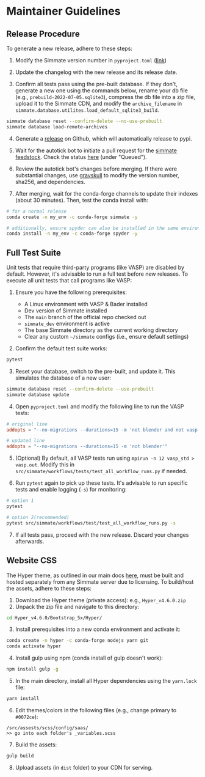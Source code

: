 # Maintainer Guidelines

## Release Procedure

To generate a new release, adhere to these steps:

1. Modify the Simmate version number in `pyproject.toml` ([link](https://github.com/jacksund/simmate/blob/main/pyproject.toml))

2. Update the changelog with the new release and its release date.

3. Confirm all tests pass using the pre-built database. If they don't, generate a new one using the commands below, rename your db file (e.g., `prebuild-2022-07-05.sqlite3`), compress the db file into a zip file, upload it to the Simmate CDN, and modify the `archive_filename` in `simmate.database.utilites.load_default_sqlite3_build`.
``` bash
simmate database reset --confirm-delete --no-use-prebuilt
simmate database load-remote-archives
```

4. Generate a [release](https://github.com/jacksund/simmate/releases/new) on Github, which will automatically release to pypi.

5. Wait for the autotick bot to initiate a pull request for the [simmate feedstock](https://github.com/conda-forge/simmate-feedstock). Check the status [here](https://conda-forge.org/status/#version_updates) (under "Queued").

6. Review the autotick bot's changes before merging. If there were substantial changes, use [grayskull](https://github.com/conda-incubator/grayskull) to modify the version number, sha256, and dependencies.

7. After merging, wait for the conda-forge channels to update their indexes (about 30 minutes). Then, test the conda install with:
``` bash
# for a normal release
conda create -n my_env -c conda-forge simmate -y

# additionally, ensure spyder can also be installed in the same environment
conda install -n my_env -c conda-forge spyder -y
```

## Full Test Suite

Unit tests that require third-party programs (like VASP) are disabled by default. However, it's advisable to run a full test before new releases. To execute all unit tests that call programs like VASP:

1. Ensure you have the following prerequisites:
      - A Linux environment with VASP & Bader installed
      - Dev version of Simmate installed
      - The `main` branch of the official repo checked out
      - `simmate_dev` environment is active
      - The base Simmate directory as the current working directory
      - Clear any custom `~/simmate` configs (i.e., ensure default settings)

2. Confirm the default test suite works:
``` bash
pytest
```

3. Reset your database, switch to the pre-built, and update it. This simulates the database of a new user:
```bash
simmate database reset --confirm-delete --use-prebuilt
simmate database update
```

4. Open `pyproject.toml` and modify the following line to run the VASP tests:
``` toml
# original line
addopts = "--no-migrations --durations=15 -m 'not blender and not vasp'"

# updated line
addopts = "--no-migrations --durations=15 -m 'not blender'"
```

5. (Optional) By default, all VASP tests run using `mpirun -n 12 vasp_std > vasp.out`. Modify this in `src/simmate/workflows/tests/test_all_workflow_runs.py` if needed.

6. Run `pytest` again to pick up these tests. It's advisable to run specific tests and enable logging (`-s`) for monitoring:
``` bash
# option 1
pytest

# option 2(recommended)
pytest src/simmate/workflows/test/test_all_workflow_runs.py -s
```

7. If all tests pass, proceed with the new release. Discard your changes afterwards.

## Website CSS

The Hyper theme, as outlined in our main docs [here](/simmate/full_guides/website/overview/#css-and-js-assets), must be built and hosted separately from any Simmate server due to licensing. To build/host the assets, adhere to these steps: 

1. Download the Hyper theme (private access): e.g., `Hyper_v4.6.0.zip`
2. Unpack the zip file and navigate to this directory:
``` bash
cd Hyper_v4.6.0/Bootstrap_5x/Hyper/
```
3. Install prerequisites into a new conda environment and activate it:
``` bash
conda create -n hyper -c conda-forge nodejs yarn git
conda activate hyper
```
4. Install gulp using npm (conda install of gulp doesn't work):
``` bash
npm install gulp -g
```
5. In the main directory, install all Hyper dependencies using the `yarn.lock` file:
``` bash
yarn install
```
6. Edit themes/colors in the following files (e.g., change primary to `#0072ce`):
```
/src/assests/scss/config/saas/
>> go into each folder's _variables.scss
```
7. Build the assets:
``` bash
gulp build
```
8. Upload assets (in `dist` folder) to your CDN for serving.